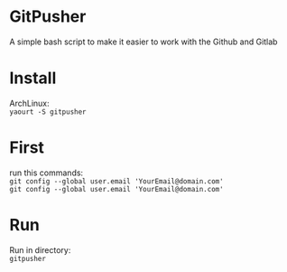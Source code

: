# GitPusher
A simple bash script to make it easier to work with the Github and Gitlab

# Install
ArchLinux:</br>
`yaourt -S gitpusher`

# First
run this commands:</br>
`git config --global user.email 'YourEmail@domain.com'`</br>
`git config --global user.email 'YourEmail@domain.com'`</br>


# Run
Run in directory:</br>
`gitpusher`
